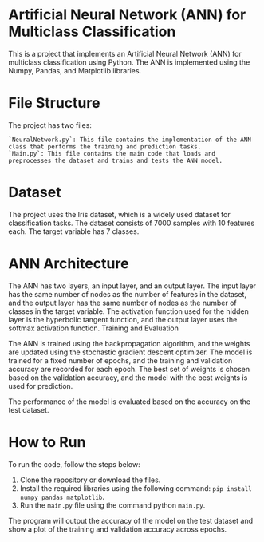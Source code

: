 # Artificial Neural Network (ANN) for Multiclass Classification

This is a project that implements an Artificial Neural Network (ANN) for multiclass classification using Python. The ANN is implemented using the Numpy, Pandas, and Matplotlib libraries.

# File Structure

The project has two files:

    `NeuralNetwork.py`: This file contains the implementation of the ANN class that performs the training and prediction tasks.
    `Main.py`: This file contains the main code that loads and preprocesses the dataset and trains and tests the ANN model.

# Dataset

The project uses the Iris dataset, which is a widely used dataset for classification tasks. The dataset consists of 7000 samples with 10 features each. The target variable has 7 classes.

# ANN Architecture

The ANN has two layers, an input layer, and an output layer. The input layer has the same number of nodes as the number of features in the dataset, and the output layer has the same number of nodes as the number of classes in the target variable. The activation function used for the hidden layer is the hyperbolic tangent function, and the output layer uses the softmax activation function.
Training and Evaluation

The ANN is trained using the backpropagation algorithm, and the weights are updated using the stochastic gradient descent optimizer. The model is trained for a fixed number of epochs, and the training and validation accuracy are recorded for each epoch. The best set of weights is chosen based on the validation accuracy, and the model with the best weights is used for prediction.

The performance of the model is evaluated based on the accuracy on the test dataset.

# How to Run

To run the code, follow the steps below:

1. Clone the repository or download the files.
2. Install the required libraries using the following command: `pip install numpy pandas matplotlib`.
3. Run the `main.py` file using the command python `main.py`.

The program will output the accuracy of the model on the test dataset and show a plot of the training and validation accuracy across epochs.
